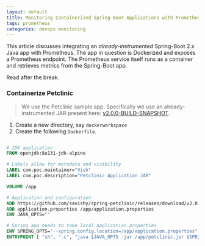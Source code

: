 ```yaml
---
layout: default
title: Monitoring Containerized Spring Boot Applications with Prometheus
tags: prometheus
categories: devops monitoring
---
```


This article discusses integrating an _already-instrumented_ Spring-Boot 2.x Java app with Prometheus. The app in question is Dockerized and exposes a Prometheus endpoint. The Prometheus service itself runs as a container and retrieves metrics from the Spring-Boot app.

Read after the break. 

<!--more-->

### Containerize Petclinic

> We use the Petclinic sample app. Specifically we use an already-instrumented JAR present here: [v2.0.0-BUILD-SNAPSHOT](https://github.com/savishy/spring-petclinic/releases/tag/v2.0.0-BUILD-SNAPSHOT).

1. Create a new directory, say `dockerworkspace` 
1. Create the following `Dockerfile`.

```Dockerfile

# JDK application
FROM openjdk:8u131-jdk-alpine

# Labels allow for metadata and visibility
LABEL com.poc.maintainer="Vish"
LABEL com.poc.description="Petclinic Application JAR"

VOLUME /app

# Application and configuration
ADD https://github.com/savishy/spring-petclinic/releases/download/v2.0.0-BUILD-SNAPSHOT/spring-petclinic-2.0.0.BUILD-SNAPSHOT.jar /app/petclinic.jar
ADD application.properties /app/application.properties
ENV JAVA_OPTS=""

# Spring app needs to take local application.properties
ENV SPRING_OPTS="--spring.config.location=/app/application.properties"
ENTRYPOINT [ "sh", "-c", "java $JAVA_OPTS -jar /app/petclinic.jar $SPRING_OPTS" ]

```
